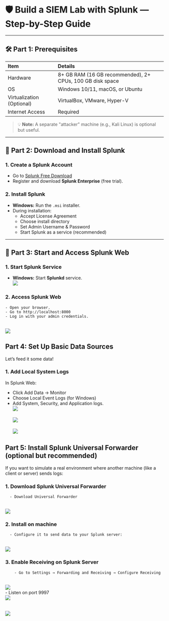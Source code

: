 # 🛡️ Build a SIEM Lab with Splunk — Step-by-Step Guide

---

## 🛠️ Part 1: Prerequisites

| Item | Details |
|:----|:-------|
| Hardware | 8+ GB RAM (16 GB recommended), 2+ CPUs, 100 GB disk space |
| OS | Windows 10/11, macOS, or Ubuntu |
| Virtualization (Optional) | VirtualBox, VMware, Hyper-V |
| Internet Access | Required |

> 💡 **Note:** A separate "attacker" machine (e.g., Kali Linux) is optional but useful.

---

## 🚀 Part 2: Download and Install Splunk

### 1. Create a Splunk Account
- Go to [Splunk Free Download](https://www.splunk.com/en_us/download/splunk-enterprise.html)
- Register and download **Splunk Enterprise** (free trial).

### 2. Install Splunk
- **Windows:** Run the `.msi` installer.
- During installation:
  - Accept License Agreement
  - Choose install directory
  - Set Admin Username & Password
  - Start Splunk as a service (recommended)

---

## 🔧 Part 3: Start and Access Splunk Web

### 1. Start Splunk Service
- **Windows:** Start **Splunkd** service.
<br><img src= "https://i.imgur.com/fy4LfSv.png"><br>
### 2. Access Splunk Web
    - Open your browser.
    - Go to http://localhost:8000
    - Log in with your admin credentials.
  <br><img src= "https://i.imgur.com/Jh16bOq.png"><br>
## Part 4: Set Up Basic Data Sources
Let’s feed it some data!

### 1. Add Local System Logs
In Splunk Web:
- Click Add Data → Monitor
- Choose Local Event Logs (for Windows)
- Add System, Security, and Application logs.
<br><img src= "https://i.imgur.com/p6GJOXK.png"><br>
<br><img src= "https://i.imgur.com/Mrp7vm8.png"><br>
<br><img src= "https://i.imgur.com/uDPD4l7.png"><br>

## Part 5: Install Splunk Universal Forwarder (optional but recommended)
If you want to simulate a real environment where another machine (like a client or server) sends logs:

### 1. Download Splunk Universal Forwarder
      - Download Universal Forwarder
<br><img src= "https://i.imgur.com/CzbXJP5.png"><br>  

### 2. Install on machine
      - Configure it to send data to your Splunk server:
<br><img src= "https://i.imgur.com/CzbXJP5.png"><br>
### 3. Enable Receiving on Splunk Server
        - Go to Settings → Forwarding and Receiving → Configure Receiving
<br><img src= "https://i.imgur.com/3UywL5h.png"><br>
        - Listen on port 9997
<br><img src= "https://i.imgur.com/6cmENgp.png"><br>   
<br><img src= "https://i.imgur.com/VLzwUod.png"><br> 

